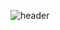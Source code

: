 
![header](https://capsule-render.vercel.app/api?type=waving&color=gradient&height=250&section=header&text=SOKURI_CODE&fontSize=90)
